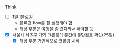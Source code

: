 Think
- [ ] 1일 1블로깅
    - 블로깅 flow를 잘 설정해야 함.
    - 해당 부분은 여행을 좀 갔다와서 해야할 듯
- [x] 서울시 서초구 지역 크롤링이 중간에 중단됨을 확인(25일)
    - [x] 해당 부분 개인적으로 크롤링 시작